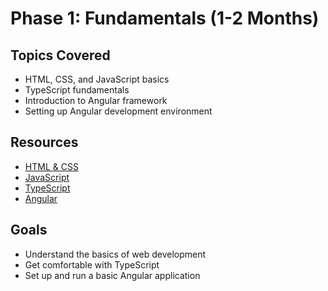 # Phase 1: Fundamentals (1-2 Months)

## Topics Covered
- HTML, CSS, and JavaScript basics
- TypeScript fundamentals
- Introduction to Angular framework
- Setting up Angular development environment

## Resources
- [HTML & CSS](https://www.w3schools.com/html/)
- [JavaScript](https://developer.mozilla.org/en-US/docs/Web/JavaScript)
- [TypeScript](https://www.typescriptlang.org/docs/)
- [Angular](https://angular.io/start)

## Goals
- Understand the basics of web development
- Get comfortable with TypeScript
- Set up and run a basic Angular application
